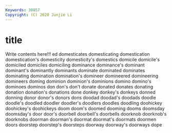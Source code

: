 ```yaml
---
Keywords: 30857
Copyright: (C) 2020 Junjie Li
---
```


# title

Write contents here!!!
ed 
domesticates
domesticating 
domestication 
domestication's 
domesticity 
domesticity's 
domestics 
domicile 
domicile's 
domiciled 
domiciles
domiciling 
dominance 
dominance's 
dominant 
dominant's 
dominantly 
dominants 
dominate 
dominated 
dominates
dominating 
domination 
domination's 
domineer 
domineered 
domineering 
domineers 
doming 
dominion 
dominion's
dominions 
domino 
domino's 
dominoes 
dominos 
don 
don's 
don't 
donate 
donated
donates 
donating 
donation 
donation's 
donations 
done 
donkey 
donkey's 
donkeys 
donned
donning 
donor 
donor's 
donors 
dons 
doodad 
doodad's 
doodads 
doodle 
doodle's
doodled 
doodler 
doodler's 
doodlers 
doodles 
doodling 
doohickey 
doohickey's 
doohickeys 
doom
doom's 
doomed 
dooming 
dooms 
doomsday 
doomsday's 
door 
door's 
doorbell 
doorbell's
doorbells 
doorknob 
doorknob's 
doorknobs 
doorman 
doorman's 
doormat 
doormat's 
doormats 
doormen
doors 
doorstep 
doorstep's 
doorsteps 
doorway 
doorway's 
doorways 
dope 
